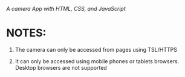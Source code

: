 *A camera App with HTML, CSS, and JavaScript*

# NOTES:
1. The camera can only be accessed from pages using TSL/HTTPS

2. It can only be accessed using mobile phones or tablets browsers. Desktop browsers are not supported
